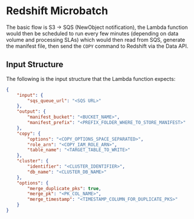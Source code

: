 # Redshift Microbatch

The basic flow is S3 -> SQS (NewObject notification), the Lambda function would then be scheduled to run every few minutes (depending on data volume and processing SLAs) which would then read from SQS, generate the manifest file, then send the `COPY` command to Redshift via the Data API.

## Input Structure

The following is the input structure that the Lambda function expects:

```json
{
    "input": {
        "sqs_queue_url": "<SQS URL>"
    },
    "output": {
        "manifest_bucket": "<BUCKET_NAME>",
        "manifest_prefix": "<PREFIX_FOLDER_WHERE_TO_STORE_MANIFEST>"
    },
    "copy": {
        "options": "<COPY_OPTIONS_SPACE_SEPARATED>",
        "role_arn": "<COPY_IAM_ROLE_ARN>",
        "table_name": "<TARGET_TABLE_TO_WRITE>"
    },
    "cluster": {
        "identifier": "<CLUSTER_IDENTIFIER>",
        "db_name": "<CLUSTER_DB_NAME>"
    },
    "options": {
        "merge_duplicate_pks": true,
        "merge_pk": "<PK_COL_NAME>",
        "merge_timestamp": "<TIMESTAMP_COLUMN_FOR_DUPLICATE_PKS>"
    }
}
```